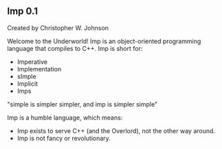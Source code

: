 ## Imp 0.1 ##

Created by Christopher W. Johnson

Welcome to the Underworld!  Imp is an object-oriented programming language that compiles to C++.  Imp is short for:

* Imperative
* Implementation
* sImple	
* Implicit
* Imps

"simple is simpler simpler, and imp is simpler simple"

Imp is a humble language, which means:

* Imp exists to serve C++ (and the Overlord), not the other way around.
* Imp is not fancy or revolutionary.